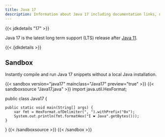 ```yaml
---
title: Java 17
description: Information about Java 17 including documentation links, new APIs, added features and download options.
---
```


{{< jdkdetails "17" >}}

Java 17 is the latest long term support (LTS) release after [Java 11](../11).

{{< /jdkdetails >}}

## Sandbox

Instantly compile and run Java 17 snippets without a local Java installation.

{{< sandbox version="java17" mainclass="Java17" preview="true" >}}
{{< sandboxsource "Java17.java" >}}
import java.util.HexFormat;

public class Java17 {

    public static void main(String[] args) {
        var fmt = HexFormat.ofDelimiter(", ").withPrefix("0x");
        System.out.println(fmt.formatHex("I ❤️ Java".getBytes()));
    }

}
{{< /sandboxsource >}}
{{< /sandbox >}}
